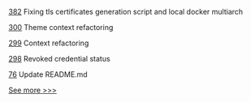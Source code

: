 
[382](https://github.com/hyperledger-labs/orion-server/pull/382) Fixing tls certificates generation script and local docker multiarch

[300](https://github.com/hyperledger/aries-mobile-agent-react-native/pull/300) Theme context refactoring

[299](https://github.com/hyperledger/aries-mobile-agent-react-native/pull/299) Context refactoring

[298](https://github.com/hyperledger/aries-mobile-agent-react-native/pull/298) Revoked credential status

[76](https://github.com/hyperledger-labs/hlf-operator/pull/76) Update README.md


[See more >>>](https://start-here.hyperledger.org/pull-requests)
